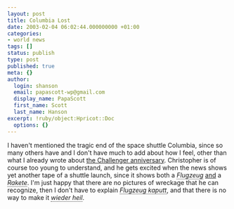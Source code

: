 ```yaml
---
layout: post
title: Columbia Lost
date: 2003-02-04 06:02:44.000000000 +01:00
categories:
- world news
tags: []
status: publish
type: post
published: true
meta: {}
author:
  login: shanson
  email: papascott-wp@gmail.com
  display_name: PapaScott
  first_name: Scott
  last_name: Hanson
excerpt: !ruby/object:Hpricot::Doc
  options: {}
---
```

<p>I haven't mentioned the tragic end of the space shuttle Columbia, since so many others have and I don't have much to add about how I feel, other than what I already wrote about <a href="https://www.papascott.de/2003/01/28/2083.php">the Challenger anniversary</a>. Christopher is of course too young to understand, and he gets excited when the news shows yet another tape of a shuttle launch, since it shows both a <span xml:lang="de" title="airplane" style="border-bottom: dotted 1px; font-style: italic;">Flugzeug</span> <u>and</u> a <span xml:lang="de" title="rocket" style="border-bottom: dotted 1px; font-style: italic;">Rakete</span>. I'm just happy that there are no pictures of wreckage that he can recognize, then I don't have to explain <span xml:lang="de" title="airplane broken" style="border-bottom: dotted 1px; font-style: italic;">Flugzeug kaputt</span>, and that there is no way to make it <span xml:lang="de" title="all better" style="border-bottom: dotted 1px; font-style: italic;">wieder heil</span>.</p>
